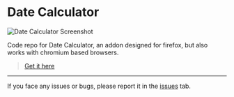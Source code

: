 # Date Calculator
![Date Calculator Screenshot](https://addons.cdn.mozilla.net/user-media/previews/full/247/247079.png?modified=1604640421)

Code repo for Date Calculator, an addon designed for firefox, but also works with chromium based browsers. 

> [Get it here](https://addons.mozilla.org/en-US/firefox/addon/datecalculator/)

***

If you face any issues or bugs, please report it in the [issues](https://github.com/nikhilmwarrier/datecalculator-browser-extension/issues) tab.
